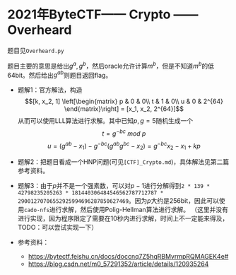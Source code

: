 # 2021年ByteCTF—— Crypto —— Overheard

题目见`Overheard.py`

题目主要的意思是给出$g^a, g^b$，然后oracle允许计算$m^b$，但是不知道$m^b$的低64bit。然后给出$g^{ab}$则题目返回flag。

* 题解1：官方解法，构造$$[k, x_2, 1] \left[\begin{matrix}
p & 0 & 0\\
t & 1 & 0\\
u & 0 & 2^{64} 
\end{matrix}\right] = [x_1, x_2, 2^{64}]$$ 从而可以使用LLL算法进行求解。其中已知$p,g=5$随机生成一个$$t = g^{-bc}\ mod\ p$$ $$u = (g^{ab}-x_1) - g^{-bc}(g^{ab}g^{bc} - x_2) = g^{-bc}x_2 - x_1 + kp$$

* 题解2：把题目看成一个HNP问题(可见`[CTF]_Crypto.md`)，具体解法见第二篇参考资料。

* 题解3：由于$p$并不是一个强素数，可以对$p-1$进行分解得到`2 * 139 * 42798235205263 * 181440306484546562787712787 * 29001270706552925994696287850627469`。因为$p$大约是256bit，因此可以使用`cado-nfs`进行求解，然后使用Polig-Hellman算法进行求解。 （这里并没有进行实现，因为程序限定了需要在10秒内进行求解，时间上不一定能来得及，TODO：可以尝试实现一下）

* 参考资料：
    * https://bytectf.feishu.cn/docs/doccnq7Z5hqRBMvrmpRQMAGEK4e#
    * https://blog.csdn.net/m0_57291352/article/details/120935264